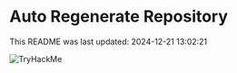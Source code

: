 # Auto Regenerate Repository

This README was last updated: 2024-12-21 13:02:21

 ![TryHackMe](https://tryhackme.com/badge/533634)
